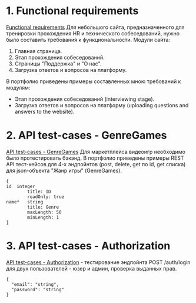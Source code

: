 # 1. Functional requirements

[Functional requirements](https://github.com/nastyaist/portfolio/tree/main/Functional%20requirements)
Для небольшого сайта, предназначенного для тренировки прохождения HR и технического собеседований, нужно было составить требования к функциональности.
Модули сайта:
1) Главная страница.
2) Этап прохождения собеседований.
3) Страницы "Поддержка" и "О нас".
4) Загрузка ответов и вопросов на платформу.

В портфолио приведены примеры составленных мною требований к модулям:
- Этап прохождения собеседований (interviewing stage).
- Загрузка ответов и вопросов на платформу (uploading questions and answers to the website).


# 2. API test-cases - GenreGames

[API test-cases - GenreGames](https://github.com/nastyaist/portfolio/tree/main/API%20test-cases%20-%20GenreGames)
Для маркетплейса видеоигр необходимо было протестировать бэкэнд. В портфолио приведены примеры REST API тест-кейсов для 4-х эндпойнтов (post, delete, get по id, get списка) для json-объекта "Жанр игры" (GenreGames).
```
{
id	integer
        title: ID
        readOnly: true
name*	string
        title: Genre
        maxLength: 50
        minLength: 1
}
```

# 3. API test-cases - Authorization

[API test-cases - Authorization](https://github.com/nastyaist/portfolio/tree/main/API%20test-cases%20-%20Authorization) - тестирование эндпойнта POST /auth/login для двух пользователей - юзер и админ, проверка выданных прав.
```
{
  "email": "string",
  "password": "string"
}
```
